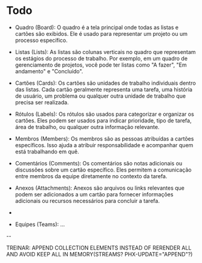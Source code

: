 # Todo

- Quadro (Board): O quadro é a tela principal onde todas as listas e cartões são exibidos. Ele é usado para representar um projeto ou um processo específico.

- Listas (Lists): As listas são colunas verticais no quadro que representam os estágios do processo de trabalho. Por exemplo, em um quadro de gerenciamento de projetos, você pode ter listas como "A fazer", "Em andamento" e "Concluído".

- Cartões (Cards): Os cartões são unidades de trabalho individuais dentro das listas. Cada cartão geralmente representa uma tarefa, uma história de usuário, um problema ou qualquer outra unidade de trabalho que precisa ser realizada.

- Rótulos (Labels): Os rótulos são usados para categorizar e organizar os cartões. Eles podem ser usados para indicar prioridade, tipo de tarefa, área de trabalho, ou qualquer outra informação relevante.

- Membros (Members): Os membros são as pessoas atribuídas a cartões específicos. Isso ajuda a atribuir responsabilidade e acompanhar quem está trabalhando em quê.

- Comentários (Comments): Os comentários são notas adicionais ou discussões sobre um cartão específico. Eles permitem a comunicação entre membros da equipe diretamente no contexto da tarefa.

- Anexos (Attachments): Anexos são arquivos ou links relevantes que podem ser adicionados a um cartão para fornecer informações adicionais ou recursos necessários para concluir a tarefa.
- 
- Equipes (Teams): ...

-- 

TREINAR: APPEND COLLECTION ELEMENTS INSTEAD OF RERENDER ALL AND AVOID KEEP ALL IN MEMORY(STREAMS? PHX-UPDATE="APPEND"?)